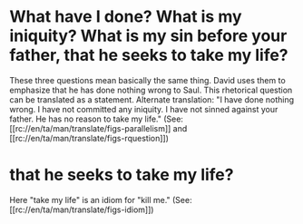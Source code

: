 # What have I done? What is my iniquity? What is my sin before your father, that he seeks to take my life?

These three questions mean basically the same thing. David uses them to emphasize that he has done nothing wrong to Saul. This rhetorical question can be translated as a statement. Alternate translation: "I have done nothing wrong. I have not committed any iniquity. I have not sinned against your father. He has no reason to take my life." (See: [[rc://en/ta/man/translate/figs-parallelism]] and [[rc://en/ta/man/translate/figs-rquestion]])

# that he seeks to take my life?

Here "take my life" is an idiom for "kill me." (See: [[rc://en/ta/man/translate/figs-idiom]])

